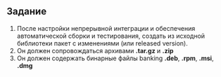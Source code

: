 ## Задание
1. После настройки непрерывной интеграции и обеспечения автоматической сборки и тестирования, создать из исходной библиотеки пакет с изменениями (или released version). 
2. Он должен сопровождаться архивами **.tar.gz** и **.zip**
3. Он должен содержать бинарные файлы banking **.deb**, **.rpm**, **.msi**, **.dmg**
